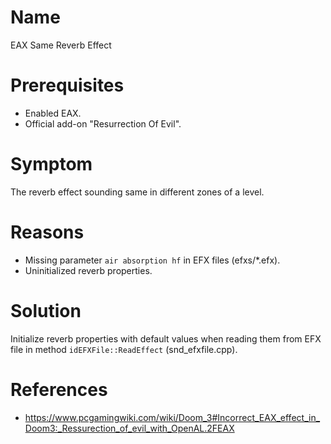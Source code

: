 Name
====
EAX Same Reverb Effect

Prerequisites
=============
- Enabled EAX.
- Official add-on "Resurrection Of Evil".

Symptom
=======
The reverb effect sounding same in different zones of a level.

Reasons
=======
- Missing parameter `air absorption hf` in EFX files (efxs/*.efx).
- Uninitialized reverb properties.

Solution
========
Initialize reverb properties with default values when reading them from EFX file in method `idEFXFile::ReadEffect` (snd_efxfile.cpp).

References
==========
- https://www.pcgamingwiki.com/wiki/Doom_3#Incorrect_EAX_effect_in_Doom3:_Ressurection_of_evil_with_OpenAL.2FEAX
